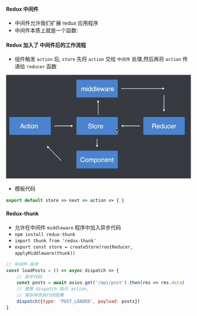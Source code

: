 #### Redux 中间件
- 中间件允许我们扩展 redux 应用程序
- 中间件本质上就是一个函数:


#### Redux 加入了 中间件后的工作流程
-  组件触发 `action` 后, `store` 先将 `action` 交给 `中间件` 处理,然后再将 `action` 传递给 `reducer` 函数
  
<img src="./demos/redux-middleware-flow.png">

- 模板代码
```js
export default store => next => action => { }
```


#### Redux-thunk
- 允许在中间件 `middleware` 程序中加入异步代码
- `npm install redux-thunk`
- `import thunk from 'redux-thunk'`
- `export const store = createStore(rootReducer, applyMiddleware(thunk))`
```js
// 中间件-异步
const loadPosts = () => async dispatch => {
    // 异步代码
    const posts = await axios.get('/api/post').then(res => res.data)
    // 使用 dispatch 执行 action, 
    // 保存异步执行的结果
    dispatch({type: 'POST_LOADED', payload: posts})
}
```